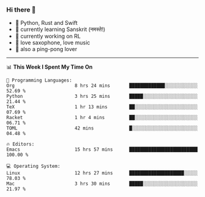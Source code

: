 ### Hi there 👋

- 📙 Python, Rust and Swift
- 🌱 currently learning Sanskrit (नमस्ते!)
- 🔭 currently working on RL
- 🎷 love saxophone, love music
- 🏓 also a ping-pong lover

<!--
**ZiqinGong/ZiqinGong** is a ✨ _special_ ✨ repository because its `README.md` (this file) appears on your GitHub profile.

Here are some ideas to get you started:

- 🔭 I’m currently working on ...
- 🌱 I’m currently learning ...
- 👯 I’m looking to collaborate on ...
- 🤔 I’m looking for help with ...
- 💬 Ask me about ...
- 📫 gongzq0301@sjtu.edu.cn
- 😄 Pronouns: ...
- ⚡ Fun fact: ...
-->

---

<!--START_SECTION:waka-->
📊 **This Week I Spent My Time On** 

```text
💬 Programming Languages: 
Org                      8 hrs 24 mins       █████████████░░░░░░░░░░░░   52.69 % 
Python                   3 hrs 25 mins       █████░░░░░░░░░░░░░░░░░░░░   21.44 % 
TeX                      1 hr 13 mins        ██░░░░░░░░░░░░░░░░░░░░░░░   07.69 % 
Racket                   1 hr 4 mins         ██░░░░░░░░░░░░░░░░░░░░░░░   06.71 % 
TOML                     42 mins             █░░░░░░░░░░░░░░░░░░░░░░░░   04.48 % 

🔥 Editors: 
Emacs                    15 hrs 57 mins      █████████████████████████   100.00 % 

💻 Operating System: 
Linux                    12 hrs 27 mins      ████████████████████░░░░░   78.03 % 
Mac                      3 hrs 30 mins       █████░░░░░░░░░░░░░░░░░░░░   21.97 % 
```


<!--END_SECTION:waka-->
